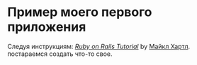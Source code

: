 # Пример моего первого приложения

Следуя инструкциям:
[*Ruby on Rails Tutorial*](http://railstutorial.org/)
by [Майкл Хартл](http://michaelhartl.com/).
постараемся создать что-то свое.